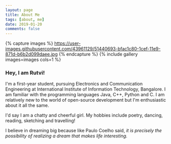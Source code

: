 ```yaml
---
layout: page
title: About Me
tags: [about, me]
date: 2019-01-20
comments: false
---
```


{% capture images %}
    https://user-images.githubusercontent.com/43961129/51440693-bfac1c80-1cef-11e9-871d-b6b2d099daee.jpg
{% endcapture %}
{% include gallery images=images cols=1 %}




### Hey, I am Rutvi!
  
I'm a first-year student, pursuing Electronics and Communication Engineering at International 
Institute of Information Technology, Bangalore. I am familiar with the programming languages 
Java, C++, Python and C. I am relatively new to the world of open-source development but I'm 
enthusiastic about it all the same.

I'd say I am a chatty and cheerful girl. My hobbies include poetry, dancing, reading, 
sketching and travelling! 




I believe in dreaming big because like Paulo Coelho said, *it is precisely the possibility of 
realizing a dream that makes life interesting.* 


